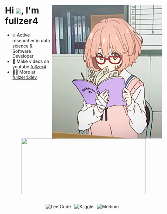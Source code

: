 <div>
  <img align="right" height="430em" src="./github.gif"/>
  <h1 align="left">Hi <img src="https://raw.githubusercontent.com/kaueMarques/kaueMarques/master/hi.gif" height="30px">, I'm fullzer4  </h1>
</div>

- 🔥 Active researcher in data science & Software Developer
- 🥱 Make videos on youtube [fullzer4](https://fullzer4.dev)
- 👨‍💻 More at [fullzer4.dev](https://fullzer4.dev)

<div align="center">
  <img align="center" height="180em" width="400px" src="https://github-readme-stats.vercel.app/api?username=fullzer4&show_icons=true&theme=react&include_all_commits=true&count_private=true&hide_border=true"/>
</div>

<br>

<div align="center">

  ![LeetCode](https://img.shields.io/badge/LeetCode-000000?style=for-the-badge&logo=LeetCode&logoColor=#d16c06)&nbsp;&nbsp;
  ![Kaggle](https://img.shields.io/badge/Kaggle-035a7d?style=for-the-badge&logo=kaggle&logoColor=white)&nbsp;&nbsp;
  ![Medium](https://img.shields.io/badge/Medium-12100E?style=for-the-badge&logo=medium&logoColor=white)&nbsp;&nbsp;
  
</div>
